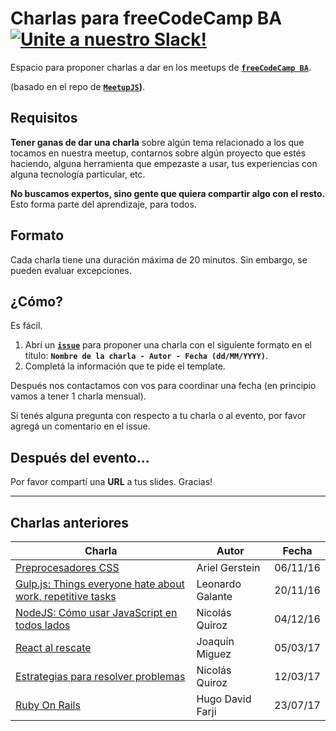 # Charlas para freeCodeCamp BA [![Unite a nuestro Slack!](https://freecodecampba.herokuapp.com/badge.svg)](http://freecodecampba.org/chat)

Espacio para proponer charlas a dar en los meetups de **[`freeCodeCamp BA`](https://www.freecodecampba.org)**.

(basado en el repo de **[`MeetupJS`](https://github.com/meetupjs-ar/charlas/))**.


## Requisitos

**Tener ganas de dar una charla** sobre algún tema relacionado a los que tocamos en nuestra meetup, contarnos sobre algún proyecto que estés haciendo, alguna herramienta que empezaste a usar, tus experiencias con alguna tecnología particular, etc.

**No buscamos expertos, sino gente que quiera compartir algo con el resto.** Esto forma parte del aprendizaje, para todos.

## Formato

Cada charla tiene una duración máxima de 20 minutos. Sin embargo, se pueden evaluar excepciones.

## ¿Cómo?

Es fácil. 

1. Abrí un **[`issue`](https://github.com/freeCodeCampBA/lightning-talks/)** para proponer una charla con el siguiente formato en el título: 
**`Nombre de la charla - Autor - Fecha (dd/MM/YYYY)`**.
2. Completá la información que te pide el template.

Después nos contactamos con vos para coordinar una fecha (en principio vamos a tener 1 charla mensual).

Si tenés alguna pregunta con respecto a tu charla o al evento, por favor agregá un comentario en el issue.

## Después del evento...

Por favor compartí una **URL** a tus slides. Gracias!

---

## Charlas anteriores

| Charla                                                                  | Autor         | Fecha |
| -------------                                                           | ------------- | ----- |
| <a href="https://goo.gl/3NaQMx" target="_blank">Preprocesadores CSS</a> | Ariel Gerstein | 06/11/16 |
| <a href="https://goo.gl/38mJub" target="_blank">Gulp.js: Things everyone hate about work, repetitive tasks </a> | Leonardo Galante       | 20/11/16 |
| <a href="https://goo.gl/oKugww" target="_blank">NodeJS: Cómo usar JavaScript en todos lados</a> | Nicolás Quiroz | 04/12/16 |
| <a href="https://goo.gl/kZiBUf" target="_blank">React al rescate</a> | Joaquín Miguez | 05/03/17 |
| <a href="https://goo.gl/CKedSY" target="_blank">Estrategias para resolver problemas</a> | Nicolás Quiroz | 12/03/17 |
| <a href="https://goo.gl/tV1p1i" target="_blank">Ruby On Rails</a> | Hugo David Farji | 23/07/17 |
